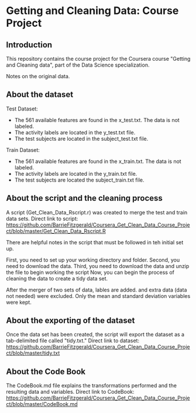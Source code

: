 Getting and Cleaning Data: Course Project
=========================================

Introduction
------------
This repository contains the course project for the Coursera course "Getting and Cleaning data", part of the Data Science specialization.

Notes on the original data.

About the dataset
------------------
Test Dataset:
* The 561 available features are found in the x_test.txt. The data is not labeled.
* The activity labels are located in the y_test.txt file.
* The test subjects are located in the subject_test.txt file.

Train Dataset:
* The 561 available features are found in the x_train.txt. The data is not labeled.
* The activity labels are located in the y_train.txt file.
* The test subjects are located the subject_train.txt file.

About the script and the cleaning process
-------------------------------------
A script (Get_Clean_Data_Rscript.r) was created to merge the test and train data sets. Direct link to script: https://github.com/BarrieFitzgerald/Coursera_Get_Clean_Data_Course_Project/blob/master/Get_Clean_Data_Rscript.R

There are helpful notes in the script that must be followed in teh initial set up.

First, you need to set up your working directory and folder.
Second, you need to download the data.
Third, you need to download the data and unzip the file to begin working the script
Now, you can begin the process of cleaning the data to create a tidy data set.

After the merger of two sets of data, lables are added. and extra data (data not needed) were excluded. 
Only the mean and standard deviation variables were kept.

About the exporting of the dataset
-------------------------------------
Once the data set has been created, the script will export the dataset as a tab-delimited file called "tidy.txt." Direct link to dataset: https://github.com/BarrieFitzgerald/Coursera_Get_Clean_Data_Course_Project/blob/master/tidy.txt

About the Code Book
-------------------
The CodeBook.md file explains the transformations performed and the resulting data and variables. Direct link to CodeBook: https://github.com/BarrieFitzgerald/Coursera_Get_Clean_Data_Course_Project/blob/master/CodeBook.md

